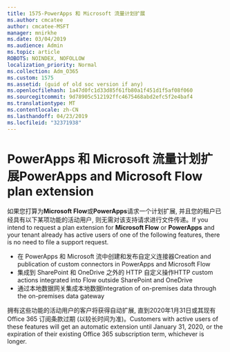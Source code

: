```yaml
---
title: 1575-PowerApps 和 Microsoft 流量计划扩展
ms.author: cmcatee
author: cmcatee-MSFT
manager: mnirkhe
ms.date: 03/04/2019
ms.audience: Admin
ms.topic: article
ROBOTS: NOINDEX, NOFOLLOW
localization_priority: Normal
ms.collection: Adm_O365
ms.custom: 1575
ms.assetid: (guid of old soc version if any)
ms.openlocfilehash: 1a47d0fc1d33d85f61fb80a1f451d1f5af08f060
ms.sourcegitcommit: 9d78905c512192ffc4675468abd2efc5f2e4baf4
ms.translationtype: MT
ms.contentlocale: zh-CN
ms.lasthandoff: 04/23/2019
ms.locfileid: "32371938"
---
```

# <a name="powerapps-and-microsoft-flow-plan-extension"></a><span data-ttu-id="8660e-102">PowerApps 和 Microsoft 流量计划扩展</span><span class="sxs-lookup"><span data-stu-id="8660e-102">PowerApps and Microsoft Flow plan extension</span></span>

<span data-ttu-id="8660e-103">如果您打算为**Microsoft Flow**或**PowerApps**请求一个计划扩展, 并且您的租户已经具有以下某项功能的活动用户, 则无需对该支持请求进行文件传递。</span><span class="sxs-lookup"><span data-stu-id="8660e-103">If you intend to request a plan extension for **Microsoft Flow** or **PowerApps** and your tenant already has active users of one of the following features, there is no need to file a support request.</span></span>

- <span data-ttu-id="8660e-104">在 PowerApps 和 Microsoft 流中创建和发布自定义连接器</span><span class="sxs-lookup"><span data-stu-id="8660e-104">Creation and publication of custom connectors in PowerApps and Microsoft Flow</span></span>
- <span data-ttu-id="8660e-105">集成到 SharePoint 和 OneDrive 之外的 HTTP 自定义操作</span><span class="sxs-lookup"><span data-stu-id="8660e-105">HTTP custom actions integrated into Flow outside SharePoint and OneDrive</span></span>
- <span data-ttu-id="8660e-106">通过本地数据网关集成本地数据</span><span class="sxs-lookup"><span data-stu-id="8660e-106">Integration of on-premises data through the on-premises  data gateway</span></span>

<span data-ttu-id="8660e-107">拥有这些功能的活动用户的客户将获得自动扩展, 直到2020年1月31日或其现有 Office 365 订阅条款过期 (以较长时间为准)。</span><span class="sxs-lookup"><span data-stu-id="8660e-107">Customers with active users of these features will get an automatic extension until January 31, 2020, or the expiration of their existing Office 365 subscription term, whichever is longer.</span></span>